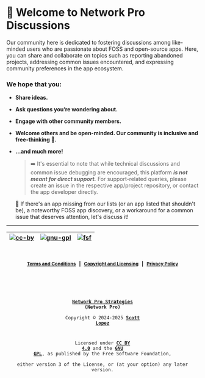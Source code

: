 # 👋 Welcome to Network Pro Discussions

Our community here is dedicated to fostering discussions among like-minded users who are passionate about FOSS and open-source apps. Here, you can share and collaborate on topics such as reporting abandoned projects, addressing common issues encountered, and expressing community preferences in the app ecosystem.

<!-- markdownlint-disable MD001 MD026 -->

### We hope that you:

<!-- markdownlint-enable MD001 MD026 -->

- **Share ideas.**
- **Ask questions you’re wondering about.**
- **Engage with other community members.**
- **Welcome others and be open-minded. Our community is inclusive and free-thinking 💪.**
- **...and much more!**

  > ➡️ It's essential to note that while technical discussions and common issue debugging are encouraged, this platform **_is not meant for direct support._** For support-related queries, please create an issue in the respective app/project repository, or contact the app developer directly.

  📢 If there's an app missing from our lists (or an app listed that shouldn't be), a noteworthy FOSS app discovery, or a workaround for a common issue that deserves attention, let's discuss it!

<!--
  For the maintainers, here are some tips 💡 for getting started with Discussions. We'll leave these in Markdown comments for now, but feel free to take out the comments for all maintainers to see.

  📢 **Announce to your community** that Discussions is available! Go ahead and send that tweet, post, or link it from the website to drive traffic here.

  ➡️ You can **convert issues to discussions** either individually or bulk by labels. Looking at you, issues labeled “question” or “discussion”.
-->

---

| [![cc-by](https://forthebadge.com/images/badges/cc-by.png)](https://creativecommons.org/licenses/by/4.0/) | [![gnu-gpl](https://img.shields.io/badge/LICENSE-GPLv3-red?style=for-the-badge&labelColor=9b9b9b&color=d0021b)](https://www.gnu.org/licenses/gpl-3.0.html) | [![fsf](https://netwk.pro/img/fsf-member.png)](https://my.fsf.org/join?referrer=6725885) |
| :-------------------------------------------------------------------------------------------------------: | :--------------------------------------------------------------------------------------------------------------------------------------------------------: | :--------------------------------------------------------------------------------------: |

&nbsp;

<span style="font-size: 12px; font-weight: bold; text-align: center;">

[Terms and Conditions](https://github.com/NetEng-Pro/neteng-pro.github.io/blob/master/legal/TERMS.md) &nbsp; | &nbsp; [Copyright and Licensing](https://github.com/NetEng-Pro/neteng-pro.github.io/blob/master/LICENSE.md) &nbsp; | &nbsp; [Privacy Policy](https://github.com/NetEng-Pro/neteng-pro.github.io/blob/master/legal/PRIVACY.md)

</span>

&nbsp;

<code style="background: none; border: none; border-radius: 0; font-size: 12px; height: 50vh; outline: none; resize: none; text-align: center; width: 100%;">

**[Network Pro Strategies](https://netwk.pro/) (Network Pro)**  
Copyright &copy; 2024-2025 **[Scott Lopez](https://bio.neteng.pro)**

Licensed under **[CC BY 4.0](https://creativecommons.org/licenses/by/4.0/)** and the **[GNU GPL](https://spdx.org/licenses/GPL-3.0-or-later.html)**, as published by the Free Software Foundation,  
either version 3 of the License, or (at your option) any later version.

</code>
